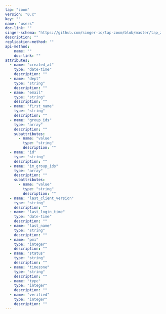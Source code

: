 ```yaml
---
tap: "zoom"
version: "0.x"
key: ""
name: "users"
doc-link: ""
singer-schema: "https://github.com/singer-io/tap-zoom/blob/master/tap_zoom/schemas/users.json"
description: ""
replication-method: ""
api-method:
    name: ""
    doc-link: ""
attributes:
  - name: "created_at"
    type: "date-time"
    description: ""
  - name: "dept"
    type: "string"
    description: ""
  - name: "email"
    type: "string"
    description: ""
  - name: "first_name"
    type: "string"
    description: ""
  - name: "group_ids"
    type: "array"
    description: ""
    subattributes:
      - name: "value"
        type: "string"
        description: ""
  - name: "id"
    type: "string"
    description: ""
  - name: "im_group_ids"
    type: "array"
    description: ""
    subattributes:
      - name: "value"
        type: "string"
        description: ""
  - name: "last_client_version"
    type: "string"
    description: ""
  - name: "last_login_time"
    type: "date-time"
    description: ""
  - name: "last_name"
    type: "string"
    description: ""
  - name: "pmi"
    type: "integer"
    description: ""
  - name: "status"
    type: "string"
    description: ""
  - name: "timezone"
    type: "string"
    description: ""
  - name: "type"
    type: "integer"
    description: ""
  - name: "verified"
    type: "integer"
    description: ""
---
```

